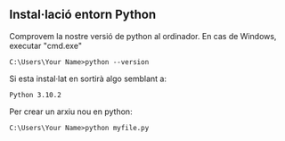 ## Instal·lació entorn Python
Comprovem la nostre versió de python al ordinador. En cas de Windows, executar "cmd.exe" 
```
C:\Users\Your Name>python --version
```
Si esta instal·lat en sortirà algo semblant a:
```
Python 3.10.2
```
Per crear un arxiu nou en python:
```
C:\Users\Your Name>python myfile.py
```
